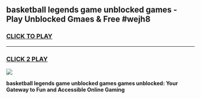 
## basketball legends game unblocked games - Play Unblocked Gmaes & Free #wejh8
<h3>
<a href="https://news.freeplayer.one?title=basketball_legends_game_unblocked_games&ref=26F">CLICK TO PLAY</a></h3>
<hr>

<h3>
<a href="https://news.freeplayer.one?title=basketball_legends_game_unblocked_games&ref=26F">CLICK 2 PLAY</a>
  
</h3>

<a href="https://news.freeplayer.one?title=basketball_legends_game_unblocked_games&ref=26F/"><img src="https://clearcache.store/games.png"></a>


**basketball legends game unblocked games games unblocked: Your Gateway to Fun and Accessible Online Gaming**
